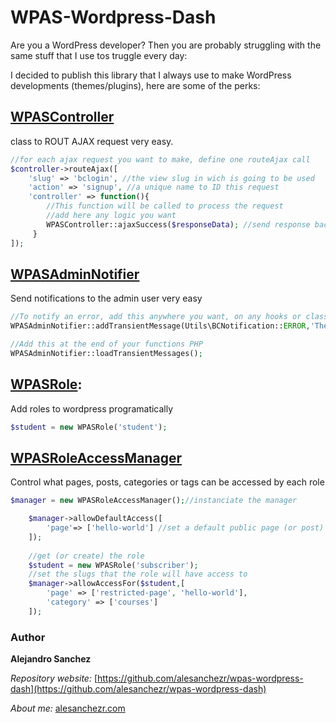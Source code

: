 # WPAS-Wordpress-Dash

Are you a WordPress developer? Then you are probably struggling with the same stuff that I use tos truggle every day:

I decided to publish this library that I always use to make WordPress developments (themes/plugins), here are some of the perks:

## [WPASController](./tree/master/src/WPAS/Controller)

class to ROUT AJAX request very easy.

```php
//for each ajax request you want to make, define one routeAjax call
$controller->routeAjax([ 
    'slug' => 'bclogin', //the view slug in wich is going to be used
    'action' => 'signup', //a unique name to ID this request
    'controller' => function(){
        //This function will be called to process the request
        //add here any logic you want
        WPASController::ajaxSuccess($responseData); //send response back to client
     }
]);     
```

## [WPASAdminNotifier](./tree/master/src/WPAS/Messaging)

Send notifications to the admin user very easy

```php
//To notify an error, add this anywhere you want, on any hooks or class
WPASAdminNotifier::addTransientMessage(Utils\BCNotification::ERROR,'There has been an error');

//Add this at the end of your functions PHP
WPASAdminNotifier::loadTransientMessages();
```
## [WPASRole](./tree/master/src/WPAS/Roles): 

Add roles to wordpress programatically

```php
$student = new WPASRole('student');
```

## [WPASRoleAccessManager](./tree/master/src/WPAS/Roles)

Control what pages, posts, categories or tags can be accessed by each role

```php
$manager = new WPASRoleAccessManager();//instanciate the manager

    $manager->allowDefaultAccess([
        'page'=> ['hello-world'] //set a default public page (or post)
    ]);
    
    //get (or create) the role
    $student = new WPASRole('subscriber'); 
    //set the slugs that the role will have access to
    $manager->allowAccessFor($student,[
        'page' => ['restricted-page', 'hello-world'],
        'category' => ['courses']
    ]);
```

### Author

**Alejandro Sanchez**

  *Repository website:* [https://github.com/alesanchezr/wpas-wordpress-dash](https://github.com/alesanchezr/wpas-wordpress-dash)
  
  *About me:* [alesanchezr.com](http://alesanchezr.com)
